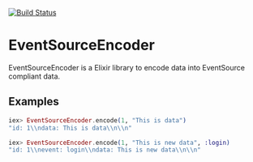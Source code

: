 [![Build Status](https://travis-ci.org/chatgris/event_source_encoder.png?branch=master)](https://travis-ci.org/chatgris/event_source_encoder)
# EventSourceEncoder

EventSourceEncoder is a Elixir library to encode data into EventSource
compliant data.

## Examples

``` elixir
iex> EventSourceEncoder.encode(1, "This is data")
"id: 1\\ndata: This is data\\n\\n"

iex> EventSourceEncoder.encode(1, "This is new data", :login)
"id: 1\\nevent: login\\ndata: This is new data\\n\\n"
```
